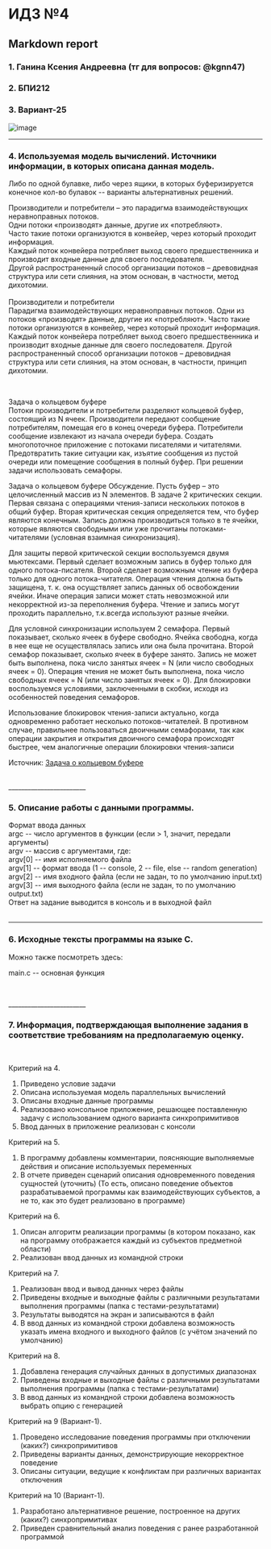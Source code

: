 #  ИДЗ №4 #
## Markdown report <br> ##

### 1. Ганина Ксения Андреевна (тг для вопросов: @kgnn47) <br> ###
### 2. БПИ212 <br> ###
### 3. Вариант-25 <br> ###

![image](https://user-images.githubusercontent.com/114473740/206900139-ecd4bc8e-c9e7-43e7-b7ea-c45c612c7d83.png) <br>
________________________

### 4. Используемая модель вычислений. Источники информации, в которых описана данная модель. <br> ###

Либо по одной булавке, либо через ящики, в которых буферизируется конечное кол-во булавок -- варианты альтернативных решений.

Производители и потребители – это парадигма взаимодействующих неравноправных потоков. <br>
Одни потоки «производят» данные, другие их «потребляют». <br>
Часто такие потоки организуются в конвейер, через который проходит информация. <br>
Каждый поток конвейера потребляет выход своего предшественника и производит входные данные для своего последователя. <br>
Другой распространенный способ организации потоков – древовидная структура или сети слияния, на этом основан, в частности, метод дихотомии. <br>
 <br>
Производители и потребители <br>
Парадигма взаимодействующих неравноправных потоков. Одни из потоков «производят» данные, другие их «потребляют». Часто такие потоки организуются в конвейер, через который проходит информация. Каждый поток конвейера потребляет выход своего предшественника и производит входные данные для своего последователя. Другой распространенный способ организации потоков – древовидная структура или сети слияния, на этом основан, в частности, принцип дихотомии. <br>

 <br>

Задача о кольцевом буфере <br>
Потоки производители и потребители разделяют кольцевой буфер, состоящий из N ячеек. Производители передают сообщение потребителям, помещая его в конец очереди буфера. Потребители сообщение извлекают из начала очереди буфера. Создать многопоточное приложение с потоками писателями и читателями. Предотвратить такие ситуации как, изъятие сообщения из пустой очереди или помещение сообщения в полный буфер.
При решении задачи использовать семафоры. <br>

Задача о кольцевом буфере
Обсуждение. Пусть буфер – это целочисленный массив из N элементов. В задаче 2 критических секции. Первая связана с операциями чтения-записи нескольких потоков в общий буфер.
Вторая критическая секция определяется тем, что буфер являются конечным.
Запись должна производиться только в те ячейки, которые являются свободными или уже прочитаны потоками-читателями (условная взаимная синхронизация).

Для защиты первой критической секции воспользуемся двумя мьютексами.
Первый сделает возможным запись в буфер только для одного потока-писателя.
Второй сделает возможным чтение из буфера только для одного потока-читателя.
Операция чтения должна быть защищена, т. к. она осущствляет запись данных об освобождении ячейки. Иначе операция записи может стать невозможной или некорректной из-за переполнения буфера. Чтение и запись могут проходить параллельно, т.к.всегда используют разные ячейки.

Для условной синхронизации используем 2 семафора. Первый показывает, сколько ячеек в буфере свободно. Ячейка свободна, когда в нее еще не осуществлялась запись или она была прочитана.
Второй семафор показывает, сколько ячеек в буфере занято. Запись не может быть выполнена, пока число занятых ячеек = N (или число свободных ячеек = 0). Операция чтения не может быть выполнена, пока число свободных ячеек = N (или число занятых ячеек = 0).
Для блокировки воспользуемся условиями, заключенными в скобки, исходя из особенностей поведения семафоров.

Использование блокировок чтения-записи актуально, когда одновременно работает несколько потоков-читателей. В противном случае, правильнее пользоваться двоичными семафорами, так как операции закрытия и открытия двоичного семафора происходят быстрее, чем аналогичные операции блокировки чтения-записи


Источник: [Задача о кольцевом буфере](https://edu.hse.ru/pluginfile.php/1867463/mod_resource/content/3/08-Multitreading.pdf)

 <br>
________________________

### 5. Описание работы с данными программы. <br> ###

Формат ввода данных <br>
argc -- число аргументов в функции (если > 1, значит, передали аргументы) <br>
argv -- массив с аргументами, где: <br>
argv[0] -- имя исполняемого файла <br>
argv[1] -- формат ввода (1 -- console, 2 -- file, else -- random generation) <br>
argv[2] -- имя входного файла (если не задан, то по умолчанию input.txt) <br>
argv[3] -- имя выходного файла (если не задан, то по умолчанию output.txt) <br>
Ответ на задание выводится в консоль и в выходной файл <br>
 <br>
________________________

### 6. Исходные тексты программы на языке C. <br> ###

Можно также посмотреть здесь: []() <br>

main.c -- основная функция
```c


```
<br>
________________________

### 7. Информация, подтверждающая выполнение задания в соответствие требованиям на предполагаемую оценку. <br> ###
<br>

Критерий на 4. <br>
1. Приведено условие задачи
2. Описана используемая модель параллельных вычислений
3. Описаны входные данные программы
4. Реализовано консольное приложение, решающее поставленную задачу с использованием одного варианта синхропримитивов
5. Ввод данных в приложение реализован с консоли

Критерий на 5. <br>
1. В программу добавлены комментарии, поясняющие выполняемые действия и описание используемых переменных
2. В отчете приведен сценарий описания одновременного поведения сущностей (уточнить)
(То есть, описано поведение объектов разрабатываемой программы как взаимодействующих субъектов, а не то, как это будет реализовано в программе)

Критерий на 6. <br>
1. Описан алгоритм реализации программы (в котором показано, как на программу отображается каждый из субъектов предметной области)
2. Реализован ввод данных из командной строки

Критерий на 7. <br>
1. Реализован ввод и вывод данных через файлы
2. Приведены входные и выходные файлы с различными результатами выполнения программы (папка с тестами-результатами)
3. Результаты выводятся на экран и записываются в файл
4. В ввод данных из командной строки добавлена возможность указать имена входного и выходного файлов (с учётом значений по умолчанию)

Критерий на 8. <br>
1. Добавлена генерация случайных данных в допустимых диапазонах
2. Приведены входные и выходные файлы с различными результатами выполнения программы (папка с тестами-результатами)
3. В ввод данных из командной строки добавлена возможность выбрать опцию с генерацией

Критерий на 9 (Вариант-1). <br>
1. Проведено исследование поведения программы при отключении (каких?) синхропримитивов
2. Приведены варианты данных, демонстрирующие некорректное поведение
3. Описаны ситуации, ведущие к конфликтам при различных вариантах отключения

Критерий на 10 (Вариант-1). <br>
1. Разработано альтернативное решение, построенное на других (каких?) синхропримитивах
2. Приведен сравнительный анализ поведения с ранее разработанной программой


